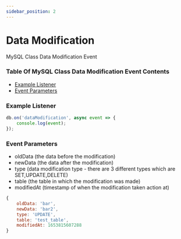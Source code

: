 ```yaml
---
sidebar_position: 2
---
```


# Data Modification

MySQL Class Data Modification Event

### Table Of MySQL Class Data Modification Event Contents

- [Example Listener](#example-listener)
- [Event Parameters](#event-parameters)

### Example Listener

```js
db.on('dataModification', async event => {
	console.log(event);
});
```

### Event Parameters
- oldData (the data before the modification)
- newData (the data after the modification)
- type (data modification type - there are 3 different types which are SET,UPDATE,DELETE)
- table (the table in which the modification was made)
- modifiedAt (timestamp of when the modification taken action at)
```js
{
	oldData: 'bar',
	newData: 'bar2',
	type: 'UPDATE',
	table: 'test_table',
	modifiedAt: 1653815607288
}
```